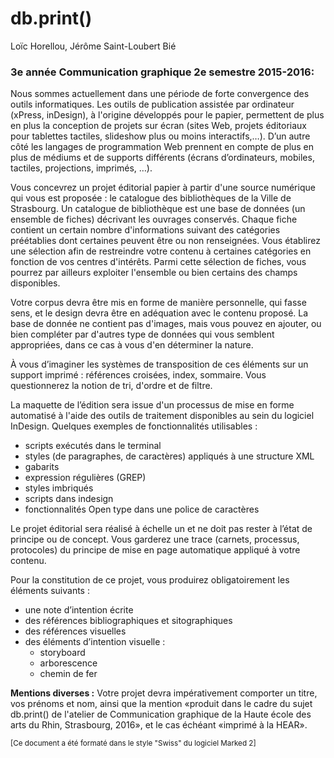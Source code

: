 # db.print()
Loïc Horellou, Jérôme Saint-Loubert Bié

### 3e année Communication graphique 2e semestre 2015-2016:


Nous sommes actuellement dans une période de forte convergence des outils informatiques. Les outils de publication assistée par ordinateur (xPress, inDesign), à l'origine développés pour le papier, permettent de plus en plus la conception de projets sur écran (sites Web, projets éditoriaux pour tablettes tactiles, slideshow plus ou moins interactifs,…). D’un autre côté les langages de programmation Web prennent en compte de plus en plus de médiums et de supports différents (écrans d’ordinateurs, mobiles, tactiles, projections, imprimés, …).

Vous concevrez un projet éditorial papier à partir d'une source numérique qui vous est proposée : le catalogue des bibliothèques de la Ville de Strasbourg.
Un catalogue de bibliothèque est une base de données (un ensemble de fiches) décrivant les ouvrages conservés. Chaque fiche contient un certain nombre d'informations suivant des catégories préétablies dont certaines peuvent être ou non renseignées.
Vous établirez une sélection afin de restreindre votre contenu à certaines catégories en fonction de vos centres d'intérêts. Parmi cette sélection de fiches, vous pourrez par ailleurs exploiter l'ensemble ou bien certains des champs disponibles.

Votre corpus devra être mis en forme de manière personnelle, qui fasse sens, et le design devra être en adéquation avec le contenu proposé. La base de donnée ne contient pas d'images, mais vous pouvez en ajouter, ou bien compléter par d'autres type de données qui vous semblent appropriées, dans ce cas à vous d'en déterminer la nature. 

À vous d’imaginer les systèmes de transposition de ces éléments sur un support imprimé : références croisées, index, sommaire. Vous questionnerez la notion de tri, d'ordre et de filtre. 

La maquette de l’édition sera issue d'un processus de mise en forme automatisé à l'aide des outils de traitement disponibles au sein du logiciel InDesign. Quelques exemples de fonctionnalités utilisables :

- scripts exécutés dans le terminal
- styles (de paragraphes, de caractères) appliqués à une structure XML
- gabarits
- expression régulières (GREP)
-  styles imbriqués
- scripts dans indesign
- fonctionnalités Open type dans une police de caractères

Le projet éditorial sera réalisé à échelle un et ne doit pas rester à l’état de principe ou de concept. Vous garderez une trace (carnets, processus, protocoles) du principe de mise en page automatique appliqué à votre contenu.

Pour la constitution de ce projet, vous produirez obligatoirement les éléments suivants :

- une note d’intention écrite
- des références bibliographiques et sitographiques
- des références visuelles 
- des éléments d’intention visuelle :
	- storyboard
	- arborescence
	- chemin de fer

**Mentions diverses :**
Votre projet devra impérativement comporter un titre, vos prénoms et nom, ainsi que la mention «produit dans le cadre du sujet db.print() de l'atelier de Communication graphique de la Haute école des arts du Rhin, Strasbourg, 2016», et le cas échéant «imprimé à la HEAR».

<small>\[Ce document a été formaté dans le style "Swiss" du logiciel Marked 2\]</small>